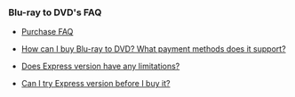 ### Blu-ray to DVD's FAQ

* [Purchase FAQ](/blu-ray-to-dvd/purchase-faq/)

* [How can I buy Blu-ray to DVD? What payment methods does it support?](/blu-ray-to-dvd/how-to-buy/)
* [Does Express version have any limitations?](/blu-ray-to-dvd/limitation-of-express/)
* [Can I try Express version before I buy it?](/blu-ray-to-dvd/try-before-buy/)